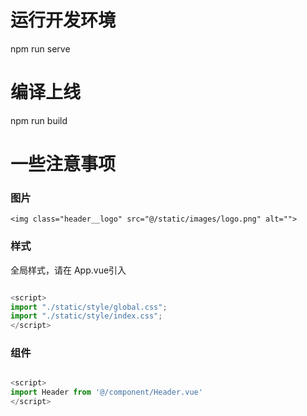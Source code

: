 # 运行开发环境
npm run serve
# 编译上线
npm run build

# 一些注意事项
### 图片

```
<img class="header__logo" src="@/static/images/logo.png" alt="">

```

### 样式

全局样式，请在 App.vue引入
``` JavaScript

<script>
import "./static/style/global.css";
import "./static/style/index.css";
</script>

```

### 组件

``` JavaScript

<script>
import Header from '@/component/Header.vue'
</script>


```